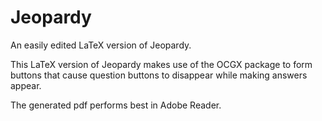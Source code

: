 # Jeopardy
An easily edited LaTeX version of Jeopardy. 

This LaTeX version of Jeopardy makes use of the OCGX package to form buttons that cause question buttons to disappear while making answers appear.

The generated pdf performs best in Adobe Reader.